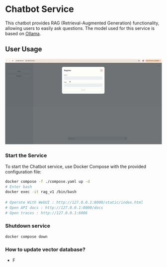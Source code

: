 # Chatbot Service

This chatbot provides RAG (Retrieval-Augmented Generation) functionality, allowing users to easily ask questions. The model used for this service is based on [Ollama](https://github.com/ollama/ollama).

## User Usage
![image](/docs/example.gif)

### Start the Service

To start the Chatbot service, use Docker Compose with the provided configuration file:

```bash
docker compose -f ./compose.yaml up -d
# Enter bash 
docker exec -it rag_v1 /bin/bash

# Operate With WebUI : http://127.0.0.1:8000/static/index.html
# Open API docs : http://127.0.0.1:8000/docs
# Open traces : http://127.0.0.1:6006 
```

### Shutdown service
```bash
docker compose down
```

### How to update vector database?
* F